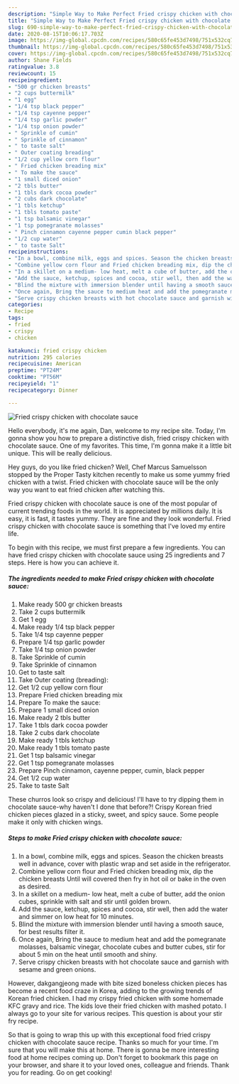 ```yaml
---
description: "Simple Way to Make Perfect Fried crispy chicken with chocolate sauce"
title: "Simple Way to Make Perfect Fried crispy chicken with chocolate sauce"
slug: 690-simple-way-to-make-perfect-fried-crispy-chicken-with-chocolate-sauce
date: 2020-08-15T10:06:17.703Z
image: https://img-global.cpcdn.com/recipes/580c65fe453d7498/751x532cq70/fried-crispy-chicken-with-chocolate-sauce-recipe-main-photo.jpg
thumbnail: https://img-global.cpcdn.com/recipes/580c65fe453d7498/751x532cq70/fried-crispy-chicken-with-chocolate-sauce-recipe-main-photo.jpg
cover: https://img-global.cpcdn.com/recipes/580c65fe453d7498/751x532cq70/fried-crispy-chicken-with-chocolate-sauce-recipe-main-photo.jpg
author: Shane Fields
ratingvalue: 3.8
reviewcount: 15
recipeingredient:
- "500 gr chicken breasts"
- "2 cups buttermilk"
- "1 egg"
- "1/4 tsp black pepper"
- "1/4 tsp cayenne pepper"
- "1/4 tsp garlic powder"
- "1/4 tsp onion powder"
- " Sprinkle of cumin"
- " Sprinkle of cinnamon"
- " to taste salt"
- " Outer coating breading"
- "1/2 cup yellow corn flour"
- " Fried chicken breading mix"
- " To make the sauce"
- "1 small diced onion"
- "2 tbls butter"
- "1 tbls dark cocoa powder"
- "2 cubs dark chocolate"
- "1 tbls ketchup"
- "1 tbls tomato paste"
- "1 tsp balsamic vinegar"
- "1 tsp pomegranate molasses"
- " Pinch cinnamon cayenne pepper cumin black pepper"
- "1/2 cup water"
- " to taste Salt"
recipeinstructions:
- "In a bowl, combine milk, eggs and spices. Season the chicken breasts well in advance, cover with plastic wrap and set aside in the refrigerator."
- "Combine yellow corn flour and Fried chicken breading mix, dip the chicken breasts Until will covered then fry in hot oil or bake in the oven as desired."
- "In a skillet on a medium- low heat, melt a cube of butter, add the onion cubes, sprinkle with salt and stir until golden brown."
- "Add the sauce, ketchup, spices and cocoa, stir well, then add the water and simmer on low heat for 10 minutes."
- "Blind the mixture with immersion blender until having a smooth sauce, for best results filter it."
- "Once again, Bring the sauce to medium heat and add the pomegranate molasses, balsamic vinegar, chocolate cubes and butter cubes, stir for about 5 min on the heat until smooth and shiny."
- "Serve crispy chicken breasts with hot chocolate sauce and garnish with sesame and green onions."
categories:
- Recipe
tags:
- fried
- crispy
- chicken

katakunci: fried crispy chicken 
nutrition: 295 calories
recipecuisine: American
preptime: "PT24M"
cooktime: "PT56M"
recipeyield: "1"
recipecategory: Dinner

---
```



![Fried crispy chicken with chocolate sauce](https://img-global.cpcdn.com/recipes/580c65fe453d7498/751x532cq70/fried-crispy-chicken-with-chocolate-sauce-recipe-main-photo.jpg)

Hello everybody, it's me again, Dan, welcome to my recipe site. Today, I'm gonna show you how to prepare a distinctive dish, fried crispy chicken with chocolate sauce. One of my favorites. This time, I'm gonna make it a little bit unique. This will be really delicious.

Hey guys, do you like fried chicken? Well, Chef Marcus Samuelsson stopped by the Proper Tasty kitchen recently to make us some yummy fried chicken with a twist. Fried chicken with chocolate sauce will be the only way you want to eat fried chicken after watching this.

Fried crispy chicken with chocolate sauce is one of the most popular of current trending foods in the world. It is appreciated by millions daily. It is easy, it is fast, it tastes yummy. They are fine and they look wonderful. Fried crispy chicken with chocolate sauce is something that I've loved my entire life.


To begin with this recipe, we must first prepare a few ingredients. You can have fried crispy chicken with chocolate sauce using 25 ingredients and 7 steps. Here is how you can achieve it.

<!--inarticleads1-->

##### The ingredients needed to make Fried crispy chicken with chocolate sauce:

1. Make ready 500 gr chicken breasts
1. Take 2 cups buttermilk
1. Get 1 egg
1. Make ready 1/4 tsp black pepper
1. Take 1/4 tsp cayenne pepper
1. Prepare 1/4 tsp garlic powder
1. Take 1/4 tsp onion powder
1. Take  Sprinkle of cumin
1. Take  Sprinkle of cinnamon
1. Get  to taste salt
1. Take  Outer coating (breading):
1. Get 1/2 cup yellow corn flour
1. Prepare  Fried chicken breading mix
1. Prepare  To make the sauce:
1. Prepare 1 small diced onion
1. Make ready 2 tbls butter
1. Take 1 tbls dark cocoa powder
1. Take 2 cubs dark chocolate
1. Make ready 1 tbls ketchup
1. Make ready 1 tbls tomato paste
1. Get 1 tsp balsamic vinegar
1. Get 1 tsp pomegranate molasses
1. Prepare  Pinch cinnamon, cayenne pepper, cumin, black pepper
1. Get 1/2 cup water
1. Take  to taste Salt


These churros look so crispy and delicious! I&#39;ll have to try dipping them in chocolate sauce-why haven&#39;t I done that before?! Crispy Korean fried chicken pieces glazed in a sticky, sweet, and spicy sauce. Some people make it only with chicken wings. 

<!--inarticleads2-->

##### Steps to make Fried crispy chicken with chocolate sauce:

1. In a bowl, combine milk, eggs and spices. Season the chicken breasts well in advance, cover with plastic wrap and set aside in the refrigerator.
1. Combine yellow corn flour and Fried chicken breading mix, dip the chicken breasts Until will covered then fry in hot oil or bake in the oven as desired.
1. In a skillet on a medium- low heat, melt a cube of butter, add the onion cubes, sprinkle with salt and stir until golden brown.
1. Add the sauce, ketchup, spices and cocoa, stir well, then add the water and simmer on low heat for 10 minutes.
1. Blind the mixture with immersion blender until having a smooth sauce, for best results filter it.
1. Once again, Bring the sauce to medium heat and add the pomegranate molasses, balsamic vinegar, chocolate cubes and butter cubes, stir for about 5 min on the heat until smooth and shiny.
1. Serve crispy chicken breasts with hot chocolate sauce and garnish with sesame and green onions.


However, dakgangjeong made with bite sized boneless chicken pieces has become a recent food craze in Korea, adding to the growing trends of Korean fried chicken. I had my crispy fried chicken with some homemade KFC gravy and rice. The kids love their fried chicken with mashed potato. I always go to your site for various recipes. This question is about your stir fry recipe. 

So that is going to wrap this up with this exceptional food fried crispy chicken with chocolate sauce recipe. Thanks so much for your time. I'm sure that you will make this at home. There is gonna be more interesting food at home recipes coming up. Don't forget to bookmark this page on your browser, and share it to your loved ones, colleague and friends. Thank you for reading. Go on get cooking!
